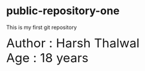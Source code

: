 # public-repository-one
This is my first git repository <br>
<div style="font-size:33px;">
Author : Harsh Thalwal <br>
Age : 18 years
</div>
